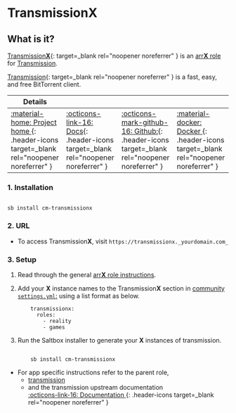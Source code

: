 # Transmission**X**

## What is it?

[Transmission**X**](https://transmissionbt.com/){: target=_blank rel="noopener noreferrer" } is an [arr**X** role](../../community/apps/arrx.md) for [Transmission](../../community/apps/transmission.md).

[Transmission](https://transmissionbt.com/){: target=_blank rel="noopener noreferrer" } is a fast, easy, and free BitTorrent client.

| Details     |             |             |             |
|-------------|-------------|-------------|-------------|
| [:material-home: Project home ](https://transmissionbt.com/){: .header-icons target=_blank rel="noopener noreferrer" } | [:octicons-link-16: Docs](https://github.com/transmission/transmission/wiki){: .header-icons target=_blank rel="noopener noreferrer" } | [:octicons-mark-github-16: Github:](https://github.com/transmission/transmission){: .header-icons target=_blank rel="noopener noreferrer" } | [:material-docker: Docker ](https://hub.docker.com/r/linuxserver/transmission){: .header-icons target=_blank rel="noopener noreferrer" }|

### 1. Installation

``` shell

sb install cm-transmissionx

```

### 2. URL

- To access Transmission**X**, visit `https://transmissionx._yourdomain.com_`

### 3. Setup

1. Read through the general [arr**X** role instructions](../../community/apps/arrx.md).

2. Add your **X** instance names to the Transmission**X** section in [community `settings.yml`:](../../community/settings.md) using a list format as below.

    ``` { .yaml }
        transmissionx:
          roles:
            - reality
            - games
    ```

3. Run the Saltbox installer to generate your **X** instances of transmission.

      ``` { .shell }

          sb install cm-transmissionx

      ```

- For app specific instructions refer to the parent role,
     - [transmission](../../community/apps/transmission.md)<Br/>
     - and the transmission upstream documentation <BR/>
       [:octicons-link-16: Documentation ](DOCSLINK){: .header-icons target=_blank rel="noopener noreferrer" }
